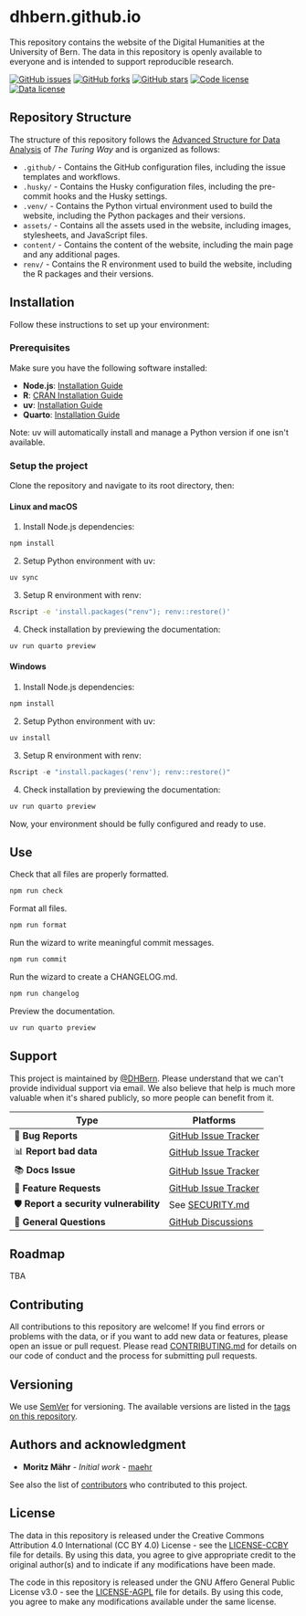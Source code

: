 # dhbern.github.io

This repository contains the website of the Digital Humanities at the University of Bern. The data in this repository is openly available to everyone and is intended to support reproducible research.

[![GitHub issues](https://img.shields.io/github/issues/DHBern/dhbern.github.io.svg)](https://github.com/DHBern/dhbern.github.io/issues) [![GitHub forks](https://img.shields.io/github/forks/DHBern/dhbern.github.io.svg)](https://github.com/DHBern/dhbern.github.io/network) [![GitHub stars](https://img.shields.io/github/stars/DHBern/dhbern.github.io.svg)](https://github.com/DHBern/dhbern.github.io/stargazers) [![Code license](https://img.shields.io/github/license/DHBern/dhbern.github.io.svg)](https://github.com/DHBern/dhbern.github.io/blob/main/LICENSE-AGPL.md) [![Data license](https://img.shields.io/github/license/DHBern/dhbern.github.io.svg)](https://github.com/DHBern/dhbern.github.io/blob/main/LICENSE-CCBY.md)

<!-- [![DOI](https://zenodo.org/badge/ZENODO_RECORD.svg)](https://zenodo.org/badge/latestdoi/ZENODO_RECORD) -->

## Repository Structure

The structure of this repository follows the [Advanced Structure for Data Analysis](https://the-turing-way.netlify.app/project-design/project-repo/project-repo-advanced.html) of _The Turing Way_ and is organized as follows:

- `.github/` - Contains the GitHub configuration files, including the issue templates and workflows.
- `.husky/` - Contains the Husky configuration files, including the pre-commit hooks and the Husky settings.
- `.venv/` - Contains the Python virtual environment used to build the website, including the Python packages and their versions.
- `assets/` - Contains all the assets used in the website, including images, stylesheets, and JavaScript files.
- `content/` - Contains the content of the website, including the main page and any additional pages.
- `renv/` - Contains the R environment used to build the website, including the R packages and their versions.

## Installation

Follow these instructions to set up your environment:

### Prerequisites

Make sure you have the following software installed:

- **Node.js**: [Installation Guide](https://nodejs.org/en/download/)
- **R**: [CRAN Installation Guide](https://cran.r-project.org/)
- **uv**: [Installation Guide](https://github.com/astral-sh/uv#installation)
- **Quarto**: [Installation Guide](https://quarto.org/docs/get-started/)

Note: uv will automatically install and manage a Python version if one isn't available.

### Setup the project

Clone the repository and navigate to its root directory, then:

#### Linux and macOS

1.  Install Node.js dependencies:

```bash
npm install
```

2.  Setup Python environment with uv:

```bash
uv sync
```

3.  Setup R environment with renv:

```bash
Rscript -e 'install.packages("renv"); renv::restore()'
```

4.  Check installation by previewing the documentation:

```bash
uv run quarto preview
```

#### Windows

1.  Install Node.js dependencies:

```powershell
npm install
```

2.  Setup Python environment with uv:

```powershell
uv install
```

3.  Setup R environment with renv:

```powershell
Rscript -e "install.packages('renv'); renv::restore()"
```

4.  Check installation by previewing the documentation:

```powershell
uv run quarto preview
```

Now, your environment should be fully configured and ready to use.

## Use

Check that all files are properly formatted.

```bash
npm run check
```

Format all files.

```bash
npm run format
```

Run the wizard to write meaningful commit messages.

```bash
npm run commit
```

Run the wizard to create a CHANGELOG.md.

```bash
npm run changelog
```

Preview the documentation.

```bash
uv run quarto preview
```

## Support

This project is maintained by [\@DHBern](https://github.com/DHBern). Please understand that we can't provide individual support via email. We also believe that help is much more valuable when it's shared publicly, so more people can benefit from it.

| Type                                   | Platforms                                                                    |
| -------------------------------------- | ---------------------------------------------------------------------------- |
| 🚨 **Bug Reports**                     | [GitHub Issue Tracker](https://github.com/DHBern/dhbern.github.io/issues)    |
| 📊 **Report bad data**                 | [GitHub Issue Tracker](https://github.com/DHBern/dhbern.github.io/issues)    |
| 📚 **Docs Issue**                      | [GitHub Issue Tracker](https://github.com/DHBern/dhbern.github.io/issues)    |
| 🎁 **Feature Requests**                | [GitHub Issue Tracker](https://github.com/DHBern/dhbern.github.io/issues)    |
| 🛡 **Report a security vulnerability** | See [SECURITY.md](SECURITY.md)                                               |
| 💬 **General Questions**               | [GitHub Discussions](https://github.com/DHBern/dhbern.github.io/discussions) |

## Roadmap

TBA

## Contributing

All contributions to this repository are welcome! If you find errors or problems with the data, or if you want to add new data or features, please open an issue or pull request. Please read [CONTRIBUTING.md](CONTRIBUTING.md) for details on our code of conduct and the process for submitting pull requests.

## Versioning

We use [SemVer](http://semver.org/) for versioning. The available versions are listed in the [tags on this repository](https://github.com/DHBern/dhbern.github.io/tags).

## Authors and acknowledgment

- **Moritz Mähr** - _Initial work_ - [maehr](https://github.com/maehr)

See also the list of [contributors](https://github.com/DHBern/dhbern.github.io/graphs/contributors) who contributed to this project.

## License

The data in this repository is released under the Creative Commons Attribution 4.0 International (CC BY 4.0) License - see the [LICENSE-CCBY](LICENSE-CCBY.md) file for details. By using this data, you agree to give appropriate credit to the original author(s) and to indicate if any modifications have been made.

The code in this repository is released under the GNU Affero General Public License v3.0 - see the [LICENSE-AGPL](LICENSE-AGPL.md) file for details. By using this code, you agree to make any modifications available under the same license.
